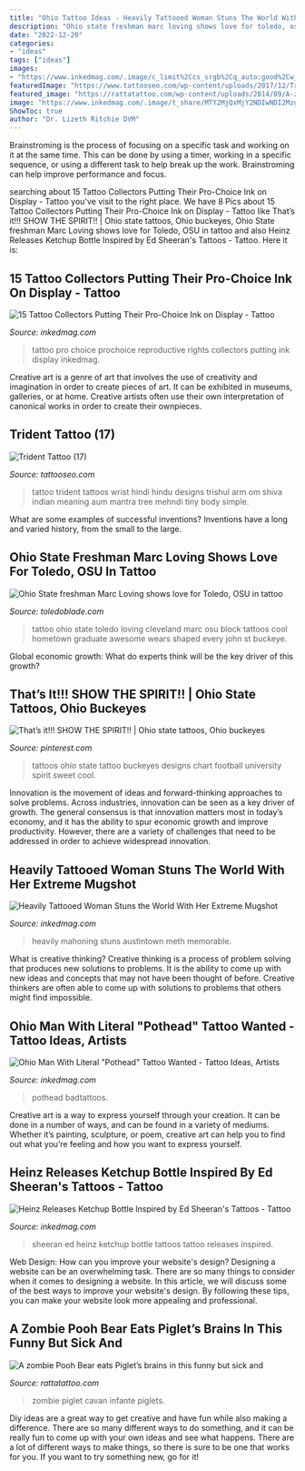 ```yaml
---
title: "Ohio Tattoo Ideas - Heavily Tattooed Woman Stuns The World With Her Extreme Mugshot"
description: "Ohio state freshman marc loving shows love for toledo, osu in tattoo"
date: "2022-12-20"
categories:
- "ideas"
tags: ["ideas"]
images:
- "https://www.inkedmag.com/.image/c_limit%2Ccs_srgb%2Cq_auto:good%2Cw_700/MTYwMzk5NzA2MDk3MTk4NDUy/screen-shot-2018-12-07-at-101452-am.png"
featuredImage: "https://www.tattooseo.com/wp-content/uploads/2017/12/Trident-Tattoo-17.jpg"
featured_image: "https://rattatattoo.com/wp-content/uploads/2014/09/A-zombie-Pooh-Bear-eats-Piglets-brains-in-this-funny-but-sick-and-twisted-tattoo-by-Cavan-Infante.jpg"
image: "https://www.inkedmag.com/.image/t_share/MTY2MjQxMjY2NDIwNDI2Mzgy/edsheeran-ketchup-fb.jpg"
ShowToc: true
author: "Dr. Lizeth Ritchie DVM"
---
```



Brainstroming is the process of focusing on a specific task and working on it at the same time. This can be done by using a timer, working in a specific sequence, or using a different task to help break up the work. Brainstroming can help improve performance and focus.

	

		
searching about 15 Tattoo Collectors Putting Their Pro-Choice Ink on Display - Tattoo you've visit to the right place. We have 8 Pics about 15 Tattoo Collectors Putting Their Pro-Choice Ink on Display - Tattoo like That’s it!!! SHOW THE SPIRIT!! | Ohio state tattoos, Ohio buckeyes, Ohio State freshman Marc Loving shows love for Toledo, OSU in tattoo and also Heinz Releases Ketchup Bottle Inspired by Ed Sheeran&#039;s Tattoos - Tattoo. Here it is:
		
    
## 15 Tattoo Collectors Putting Their Pro-Choice Ink On Display - Tattoo

<img loading=lazy src="https://www.inkedmag.com/.image/ar_16:9%2Cc_fill%2Ccs_srgb%2Cfl_progressive%2Cg_faces:center%2Cq_auto:good%2Cw_768/MTY0MTI4MjMxMzYyOTI5OTM4/prochoice-tattoo-fb.jpg" onerror="this.onerror=null;this.src='https://tse3.mm.bing.net/th?id=OIP.mV93JXNO9SNvafxA69QYgQHaEK&amp;pid=15.1';" alt="15 Tattoo Collectors Putting Their Pro-Choice Ink on Display - Tattoo">

_Source: inkedmag.com_

>tattoo pro choice prochoice reproductive rights collectors putting ink display inkedmag. 

	

Creative art is a genre of art that involves the use of creativity and imagination in order to create pieces of art. It can be exhibited in museums, galleries, or at home. Creative artists often use their own interpretation of canonical works in order to create their ownpieces.

    
## Trident Tattoo (17)

<img loading=lazy src="https://www.tattooseo.com/wp-content/uploads/2017/12/Trident-Tattoo-17.jpg" onerror="this.onerror=null;this.src='https://tse2.mm.bing.net/th?id=OIP.EgP0M3VCtzc5gcjAQmQKtAAAAA&amp;pid=15.1';" alt="Trident Tattoo (17)">

_Source: tattooseo.com_

>tattoo trident tattoos wrist hindi hindu designs trishul arm om shiva indian meaning aum mantra tree mehndi tiny body simple. 

	

What are some examples of successful inventions?
Inventions have a long and varied history, from the small to the large.

    
## Ohio State Freshman Marc Loving Shows Love For Toledo, OSU In Tattoo

<img loading=lazy src="http://www.toledoblade.com/image/2014/01/18/800x_b1_cCM_z/s1tattoo.jpg" onerror="this.onerror=null;this.src='https://tse1.mm.bing.net/th?id=OIP.HoPdGhc8iNImm5VTFLMimQHaGR&amp;pid=15.1';" alt="Ohio State freshman Marc Loving shows love for Toledo, OSU in tattoo">

_Source: toledoblade.com_

>tattoo ohio state toledo loving cleveland marc osu block tattoos cool hometown graduate awesome wears shaped every john st buckeye. 

	

Global economic growth: What do experts think will be the key driver of this growth?
 

    
## That’s It!!! SHOW THE SPIRIT!! | Ohio State Tattoos, Ohio Buckeyes

<img loading=lazy src="https://i.pinimg.com/originals/d5/0a/45/d50a45b3252f4e5e114576f2d0945b72.jpg" onerror="this.onerror=null;this.src='https://tse3.mm.bing.net/th?id=OIP.O-Ofz302H_NcoObk-zUtNwHaJ4&amp;pid=15.1';" alt="That’s it!!! SHOW THE SPIRIT!! | Ohio state tattoos, Ohio buckeyes">

_Source: pinterest.com_

>tattoos ohio state tattoo buckeyes designs chart football university spirit sweet cool. 

	

Innovation is the movement of ideas and forward-thinking approaches to solve problems. Across industries, innovation can be seen as a key driver of growth. The general consensus is that innovation matters most in today’s economy, and it has the ability to spur economic growth and improve productivity. However, there are a variety of challenges that need to be addressed in order to achieve widespread innovation.

    
## Heavily Tattooed Woman Stuns The World With Her Extreme Mugshot

<img loading=lazy src="https://www.inkedmag.com/.image/c_limit%2Ccs_srgb%2Cq_auto:good%2Cw_700/MTYwMzk5NzA2MDk3MTk4NDUy/screen-shot-2018-12-07-at-101452-am.png" onerror="this.onerror=null;this.src='https://tse4.mm.bing.net/th?id=OIP.53Htt36WtZJc4cwrNHaQzwHaEI&amp;pid=15.1';" alt="Heavily Tattooed Woman Stuns the World With Her Extreme Mugshot">

_Source: inkedmag.com_

>heavily mahoning stuns austintown meth memorable. 

	

What is creative thinking?
Creative thinking is a process of problem solving that produces new solutions to problems. It is the ability to come up with new ideas and concepts that may not have been thought of before. Creative thinkers are often able to come up with solutions to problems that others might find impossible.

    
## Ohio Man With Literal &quot;Pothead&quot; Tattoo Wanted - Tattoo Ideas, Artists

<img loading=lazy src="https://www.inkedmag.com/.image/t_share/MTY4ODEzOTA0ODU0NTI1MTI1/christopher-d.jpg" onerror="this.onerror=null;this.src='https://tse3.mm.bing.net/th?id=OIP.PHjGxlba4WHZxVCjOmmKhAHaKx&amp;pid=15.1';" alt="Ohio Man With Literal &quot;Pothead&quot; Tattoo Wanted - Tattoo Ideas, Artists">

_Source: inkedmag.com_

>pothead badtattoos. 

	

Creative art is a way to express yourself through your creation. It can be done in a number of ways, and can be found in a variety of mediums. Whether it’s painting, sculpture, or poem, creative art can help you to find out what you’re feeling and how you want to express yourself.

    
## Heinz Releases Ketchup Bottle Inspired By Ed Sheeran&#039;s Tattoos - Tattoo

<img loading=lazy src="https://www.inkedmag.com/.image/t_share/MTY2MjQxMjY2NDIwNDI2Mzgy/edsheeran-ketchup-fb.jpg" onerror="this.onerror=null;this.src='https://tse1.mm.bing.net/th?id=OIP.782Ns2-svLSFgpCpzTZBZAHaD4&amp;pid=15.1';" alt="Heinz Releases Ketchup Bottle Inspired by Ed Sheeran&#039;s Tattoos - Tattoo">

_Source: inkedmag.com_

>sheeran ed heinz ketchup bottle tattoos tattoo releases inspired. 

	

Web Design: How can you improve your website's design?
Designing a website can be an overwhelming task. There are so many things to consider when it comes to designing a website. In this article, we will discuss some of the best ways to improve your website's design. By following these tips, you can make your website look more appealing and professional.

    
## A Zombie Pooh Bear Eats Piglet’s Brains In This Funny But Sick And

<img loading=lazy src="https://rattatattoo.com/wp-content/uploads/2014/09/A-zombie-Pooh-Bear-eats-Piglets-brains-in-this-funny-but-sick-and-twisted-tattoo-by-Cavan-Infante.jpg" onerror="this.onerror=null;this.src='https://tse3.mm.bing.net/th?id=OIP.WKv94gbi2b78ZCwkG8aDYAHaK5&amp;pid=15.1';" alt="A zombie Pooh Bear eats Piglet’s brains in this funny but sick and">

_Source: rattatattoo.com_

>zombie piglet cavan infante piglets. 

	

Diy ideas are a great way to get creative and have fun while also making a difference. There are so many different ways to do something, and it can be really fun to come up with your own ideas and see what happens. There are a lot of different ways to make things, so there is sure to be one that works for you. If you want to try something new, go for it!

